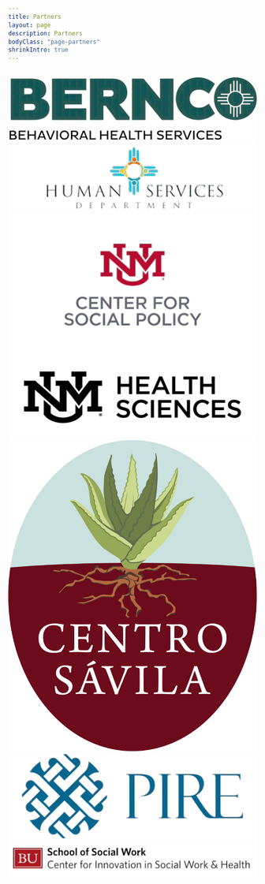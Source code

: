 ```yaml
---
title: Partners
layout: page
description: Partners
bodyClass: "page-partners"
shrinkIntro: true
---
```

<br>
<div class="masonry">
  <a href="https://www.bernco.gov/department-behavioral-health-services/" target="_blank"><img src="/images/partners/bernco-bhs.png" alt="Bernco BHS logo"></a>
  <a href="https://www.hsd.state.nm.us/" target="_blank"><img src="/images/partners/nm-hsd.png" alt="NM HSD logo"></a>
  <a href="https://csp.unm.edu/" target="_blank"><img src="/images/partners/unm_centerforsocialpolicy.png" alt="UNM CSP logo"></a>
  <a href="https://hsc.unm.edu/" target="_blank"><img src="/images/partners/unm-health-sciences-center.png" alt="UNM HSC logo"></a>
  <a href="https://www.centrosavila.org/" target="_blank"><img src="/images/partners/centro-savila.png" alt="Centro Savila logo"></a>
  <a href="https://www.pire.org/" target="_blank"><img src="/images/partners/pire.png" alt="PIRE logo"></a>  
  <a href="https://www.bu.edu/ssw/" target="_blank"><img src="/images/partners/bu.png" alt="Boston University logo"></a>
</div>